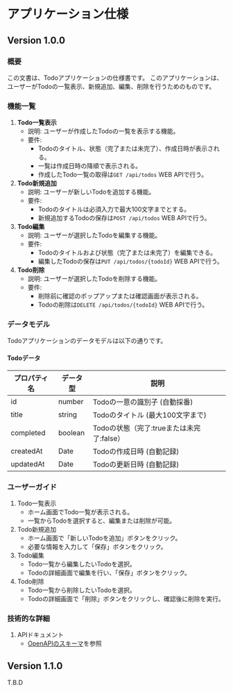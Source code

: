 # アプリケーション仕様

## Version 1.0.0

### 概要

この文書は、Todoアプリケーションの仕様書です。
このアプリケーションは、ユーザーがTodoの一覧表示、新規追加、編集、削除を行うためのものです。

### 機能一覧

1. **Todo一覧表示**
    - 説明: ユーザーが作成したTodoの一覧を表示する機能。
    - 要件:
        - Todoのタイトル、状態（完了または未完了）、作成日時が表示される。
        - 一覧は作成日時の降順で表示される。
        - 作成したTodo一覧の取得は`GET /api/todos` WEB APIで行う。
2. **Todo新規追加**
    - 説明: ユーザーが新しいTodoを追加する機能。
    - 要件:
        - Todoのタイトルは必須入力で最大100文字までとする。
        - 新規追加するTodoの保存は`POST /api/todos` WEB APIで行う。
3. **Todo編集**
    - 説明: ユーザーが選択したTodoを編集する機能。
    - 要件:
        - Todoのタイトルおよび状態（完了または未完了）を編集できる。
        - 編集したTodoの保存は`PUT /api/todos/{todoId}` WEB APIで行う。
4. **Todo削除**
    - 説明: ユーザーが選択したTodoを削除する機能。
    - 要件:
        - 削除前に確認のポップアップまたは確認画面が表示される。
        - Todoの削除は`DELETE /api/todos/{todoId}` WEB APIで行う。

### データモデル

Todoアプリケーションのデータモデルは以下の通りです。

#### Todoデータ

| プロパティ名 | データ型 | 説明                                      |
| ------------ | -------- | ----------------------------------------- |
| id           | number   | Todoの一意の識別子 (自動採番)             |
| title        | string   | Todoのタイトル (最大100文字まで)          |
| completed    | boolean  | Todoの状態（完了:trueまたは未完了:false） |
| createdAt    | Date     | Todoの作成日時 (自動記録)                 |
| updatedAt    | Date     | Todoの更新日時 (自動記録)                 |

### ユーザーガイド

1. Todo一覧表示
    - ホーム画面でTodo一覧が表示される。
    - 一覧からTodoを選択すると、編集または削除が可能。
2. Todo新規追加
    - ホーム画面で「新しいTodoを追加」ボタンをクリック。
    - 必要な情報を入力して「保存」ボタンをクリック。
3. Todo編集
    - Todo一覧から編集したいTodoを選択。
    - Todoの詳細画面で編集を行い、「保存」ボタンをクリック。
4. Todo削除
    - Todo一覧から削除したいTodoを選択。
    - Todoの詳細画面で「削除」ボタンをクリックし、確認後に削除を実行。

### 技術的な詳細

1. APIドキュメント
    - [OpenAPIのスキーマ](../schema/openapi.yaml)を参照


## Version 1.1.0

T.B.D